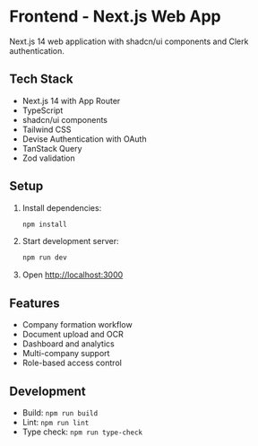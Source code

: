 # Frontend - Next.js Web App

Next.js 14 web application with shadcn/ui components and Clerk authentication.

## Tech Stack
- Next.js 14 with App Router
- TypeScript
- shadcn/ui components
- Tailwind CSS
- Devise Authentication with OAuth
- TanStack Query
- Zod validation

## Setup

1. Install dependencies:
   ```bash
   npm install
   ```

2. Start development server:
   ```bash
   npm run dev
   ```

3. Open [http://localhost:3000](http://localhost:3000)

## Features

- Company formation workflow
- Document upload and OCR
- Dashboard and analytics
- Multi-company support
- Role-based access control

## Development

- Build: `npm run build`
- Lint: `npm run lint`
- Type check: `npm run type-check`
